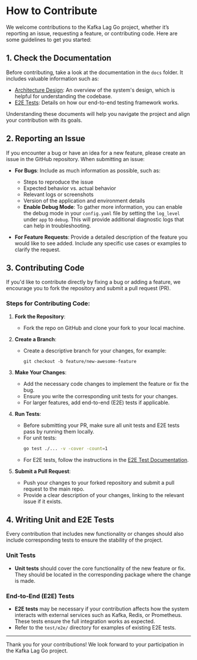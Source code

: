 # How to Contribute

We welcome contributions to the Kafka Lag Go project, whether it’s reporting an issue, requesting a feature, or contributing code. Here are some guidelines to get you started:

## 1. Check the Documentation

Before contributing, take a look at the documentation in the `docs` folder. It includes valuable information such as:

- [Architecture Design](docs/Architecture.md): An overview of the system's design, which is helpful for understanding the codebase.
- [E2E Tests](docs/e2e-tests.md): Details on how our end-to-end testing framework works.

Understanding these documents will help you navigate the project and align your contribution with its goals.

## 2. Reporting an Issue

If you encounter a bug or have an idea for a new feature, please create an issue in the GitHub repository. When submitting an issue:

- **For Bugs**: Include as much information as possible, such as:
  - Steps to reproduce the issue
  - Expected behavior vs. actual behavior
  - Relevant logs or screenshots
  - Version of the application and environment details
  - **Enable Debug Mode**: To gather more information, you can enable the debug mode in your `config.yaml` file by setting the `log_level` under `app` to `debug`. This will provide additional diagnostic logs that can help in troubleshooting.

  
- **For Feature Requests**: Provide a detailed description of the feature you would like to see added. Include any specific use cases or examples to clarify the request.

## 3. Contributing Code

If you'd like to contribute directly by fixing a bug or adding a feature, we encourage you to fork the repository and submit a pull request (PR).

### Steps for Contributing Code:

1. **Fork the Repository**: 
   - Fork the repo on GitHub and clone your fork to your local machine.

2. **Create a Branch**: 
   - Create a descriptive branch for your changes, for example:
     ```
     git checkout -b feature/new-awesome-feature
     ```

3. **Make Your Changes**: 
   - Add the necessary code changes to implement the feature or fix the bug.
   - Ensure you write the corresponding unit tests for your changes.
   - For larger features, add end-to-end (E2E) tests if applicable.

4. **Run Tests**: 
   - Before submitting your PR, make sure all unit tests and E2E tests pass by running them locally.
   - For unit tests:
     ```bash
     go test ./... -v -cover -count=1
     ```
   - For E2E tests, follow the instructions in the [E2E Test Documentation](docs/e2e-tests.md).

5. **Submit a Pull Request**: 
   - Push your changes to your forked repository and submit a pull request to the main repo.
   - Provide a clear description of your changes, linking to the relevant issue if it exists.

## 4. Writing Unit and E2E Tests

Every contribution that includes new functionality or changes should also include corresponding tests to ensure the stability of the project.

### Unit Tests
- **Unit tests** should cover the core functionality of the new feature or fix. They should be located in the corresponding package where the change is made.

### End-to-End (E2E) Tests
- **E2E tests** may be necessary if your contribution affects how the system interacts with external services such as Kafka, Redis, or Prometheus. These tests ensure the full integration works as expected.
- Refer to the `test/e2e/` directory for examples of existing E2E tests.

---

Thank you for your contributions! We look forward to your participation in the Kafka Lag Go project.